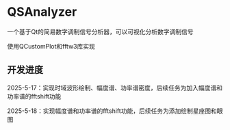 # QSAnalyzer

一个基于Qt的简易数字调制信号分析器，可以可视化分析数字调制信号

使用QCustomPlot和fftw3库实现

## 开发进度

2025-5-17：实现时域波形绘制、幅度谱、功率谱密度，后续任务为加入幅度谱和功率谱的fftshift功能

2025-5-18：实现幅度谱和功率谱的fftshift功能，后续任务为添加绘制星座图和眼图